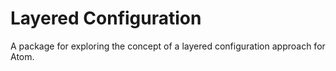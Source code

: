 # Layered Configuration

A package for exploring the concept of a layered configuration approach for Atom.
